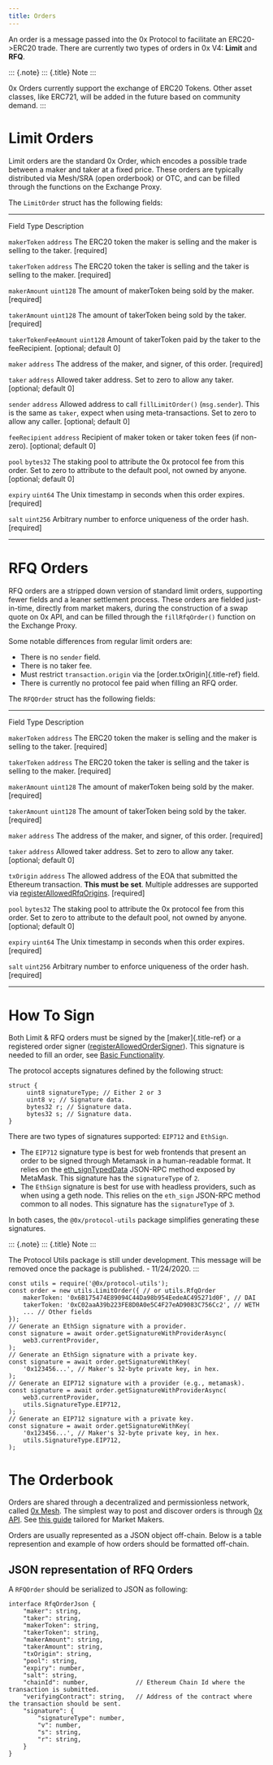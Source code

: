 ```yaml
---
title: Orders
---
```


An order is a message passed into the 0x Protocol to facilitate an
ERC20-\>ERC20 trade. There are currently two types of orders in 0x V4:
**Limit** and **RFQ**.

::: {.note}
::: {.title}
Note
:::

0x Orders currently support the exchange of ERC20 Tokens. Other asset
classes, like ERC721, will be added in the future based on community
demand.
:::

# Limit Orders

Limit orders are the standard 0x Order, which encodes a possible trade
between a maker and taker at a fixed price. These orders are typically
distributed via Mesh/SRA (open orderbook) or OTC, and can be filled
through the functions on the Exchange Proxy.

The `LimitOrder` struct has the following fields:

  ----------------------- ----------- -------------------------------------------------
  Field                   Type        Description

  `makerToken`            `address`   The ERC20 token the maker is selling and the
                                      maker is selling to the taker. \[required\]

  `takerToken`            `address`   The ERC20 token the taker is selling and the
                                      taker is selling to the maker. \[required\]

  `makerAmount`           `uint128`   The amount of makerToken being sold by the maker.
                                      \[required\]

  `takerAmount`           `uint128`   The amount of takerToken being sold by the taker.
                                      \[required\]

  `takerTokenFeeAmount`   `uint128`   Amount of takerToken paid by the taker to the
                                      feeRecipient. \[optional; default 0\]

  `maker`                 `address`   The address of the maker, and signer, of this
                                      order. \[required\]

  `taker`                 `address`   Allowed taker address. Set to zero to allow any
                                      taker. \[optional; default 0\]

  `sender`                `address`   Allowed address to call `fillLimitOrder()`
                                      (`msg.sender`). This is the same as `taker`,
                                      expect when using meta-transactions. Set to zero
                                      to allow any caller. \[optional; default 0\]

  `feeRecipient`          `address`   Recipient of maker token or taker token fees (if
                                      non-zero). \[optional; default 0\]

  `pool`                  `bytes32`   The staking pool to attribute the 0x protocol fee
                                      from this order. Set to zero to attribute to the
                                      default pool, not owned by anyone. \[optional;
                                      default 0\]

  `expiry`                `uint64`    The Unix timestamp in seconds when this order
                                      expires. \[required\]

  `salt`                  `uint256`   Arbitrary number to enforce uniqueness of the
                                      order hash. \[required\]
  ----------------------- ----------- -------------------------------------------------

# RFQ Orders

RFQ orders are a stripped down version of standard limit orders,
supporting fewer fields and a leaner settlement process. These orders
are fielded just-in-time, directly from market makers, during the
construction of a swap quote on 0x API, and can be filled through the
`fillRfqOrder()` function on the Exchange Proxy.

Some notable differences from regular limit orders are:

-   There is no `sender` field.
-   There is no taker fee.
-   Must restrict `transaction.origin` via the
    [order.txOrigin]{.title-ref} field.
-   There is currently no protocol fee paid when filling an RFQ order.

The `RFQOrder` struct has the following fields:

  --------------- ----------- --------------------------------------------------------------------------
  Field           Type        Description

  `makerToken`    `address`   The ERC20 token the maker is selling and the maker is selling to the
                              taker. \[required\]

  `takerToken`    `address`   The ERC20 token the taker is selling and the taker is selling to the
                              maker. \[required\]

  `makerAmount`   `uint128`   The amount of makerToken being sold by the maker. \[required\]

  `takerAmount`   `uint128`   The amount of takerToken being sold by the taker. \[required\]

  `maker`         `address`   The address of the maker, and signer, of this order. \[required\]

  `taker`         `address`   Allowed taker address. Set to zero to allow any taker. \[optional; default
                              0\]

  `txOrigin`      `address`   The allowed address of the EOA that submitted the Ethereum transaction.
                              **This must be set**. Multiple addresses are supported via
                              [registerAllowedRfqOrigins](./functions.html#registerallowedrfqorigins).
                              \[required\]

  `pool`          `bytes32`   The staking pool to attribute the 0x protocol fee from this order. Set to
                              zero to attribute to the default pool, not owned by anyone. \[optional;
                              default 0\]

  `expiry`        `uint64`    The Unix timestamp in seconds when this order expires. \[required\]

  `salt`          `uint256`   Arbitrary number to enforce uniqueness of the order hash. \[required\]
  --------------- ----------- --------------------------------------------------------------------------

# How To Sign

Both Limit & RFQ orders must be signed by the [maker]{.title-ref} or a
registered order signer
([registerAllowedOrderSigner](./functions.html#registerallowedrfqorigins)).
This signature is needed to fill an order, see [Basic
Functionality](./functions.html).

The protocol accepts signatures defined by the following struct:

``` {.solidity}
struct {
     uint8 signatureType; // Either 2 or 3
     uint8 v; // Signature data.
     bytes32 r; // Signature data.
     bytes32 s; // Signature data.
}
```

There are two types of signatures supported: `EIP712` and `EthSign`.

-   The `EIP712` signature type is best for web frontends that present
    an order to be signed through Metamask in a human-readable format.
    It relies on the
    [eth_signTypedData](https://github.com/ethereum/EIPs/blob/master/EIPS/eip-712.md#specification-of-the-eth_signtypeddata-json-rpc)
    JSON-RPC method exposed by MetaMask. This signature has the
    `signatureType` of `2`.
-   The `EthSign` signature is best for use with headless providers,
    such as when using a geth node. This relies on the `eth_sign`
    JSON-RPC method common to all nodes. This signature has the
    `signatureType` of `3`.

In both cases, the `@0x/protocol-utils` package simplifies generating
these signatures.

::: {.note}
::: {.title}
Note
:::

The Protocol Utils package is still under development. This message will
be removed once the package is published. - 11/24/2020.
:::

``` {.javascript}
const utils = require('@0x/protocol-utils');
const order = new utils.LimitOrder({ // or utils.RfqOrder
    makerToken: '0x6B175474E89094C44Da98b954EedeAC495271d0F', // DAI
    takerToken: '0xC02aaA39b223FE8D0A0e5C4F27eAD9083C756Cc2', // WETH
    ... // Other fields
});
// Generate an EthSign signature with a provider.
const signature = await order.getSignatureWithProviderAsync(
    web3.currentProvider,
);
// Generate an EthSign signature with a private key.
const signature = await order.getSignatureWithKey(
    '0x123456...', // Maker's 32-byte private key, in hex.
);
// Generate an EIP712 signature with a provider (e.g., metamask).
const signature = await order.getSignatureWithProviderAsync(
    web3.currentProvider,
    utils.SignatureType.EIP712,
);
// Generate an EIP712 signature with a private key.
const signature = await order.getSignatureWithKey(
    '0x123456...', // Maker's 32-byte private key, in hex.
    utils.SignatureType.EIP712,
);
```

# The Orderbook

Orders are shared through a decentralized and permissionless network,
called [0x Mesh](https://0x.org/mesh). The simplest way to post and
discover orders is through [0x API](https://0x.org/api). See [this
guide](https://0x.org/docs/guides/market-making-on-0x) tailored for
Market Makers.

Orders are usually represented as a JSON object off-chain. Below is a
table represention and example of how orders should be formatted
off-chain.

## JSON representation of RFQ Orders

A `RFQOrder` should be serialized to JSON as following:

``` {.typescript}
interface RfqOrderJson {
    "maker": string,
    "taker": string,
    "makerToken": string,
    "takerToken": string,
    "makerAmount": string,
    "takerAmount": string,
    "txOrigin": string,
    "pool": string,
    "expiry": number,
    "salt": string,
    "chainId": number,             // Ethereum Chain Id where the transaction is submitted.
    "verifyingContract": string,   // Address of the contract where the transaction should be sent.
    "signature": {
        "signatureType": number,
        "v": number,
        "s": string,
        "r": string,
    }
}
```

